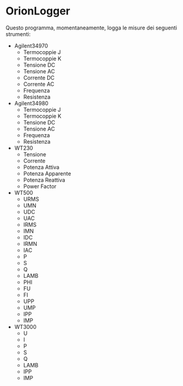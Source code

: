# OrionLogger
Questo programma, momentaneamente, logga le misure dei seguenti strumenti:
* Agilent34970
  * Termocoppie J
  * Termocoppie K
  * Tensione DC
  * Tensione AC
  * Corrente DC
  * Corrente AC
  * Frequenza
  * Resistenza
* Agilent34980
  * Termocoppie J
  * Termocoppie K
  * Tensione DC
  * Tensione AC
  * Frequenza
  * Resistenza
* WT230
  * Tensione
  * Corrente
  * Potenza Attiva
  * Potenza Apparente
  * Potenza Reattiva
  * Power Factor
* WT500
  * URMS
  * UMN
  * UDC
  * UAC
  * IRMS
  * IMN
  * IDC
  * IRMN
  * IAC
  * P
  * S
  * Q
  * LAMB
  * PHI
  * FU
  * FI
  * UPP
  * UMP
  * IPP
  * IMP
* WT3000
  * U
  * I
  * P
  * S
  * Q
  * LAMB
  * IPP
  * IMP


